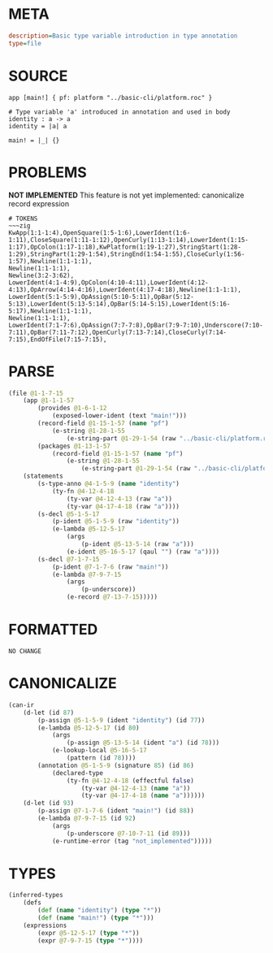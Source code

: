 # META
~~~ini
description=Basic type variable introduction in type annotation
type=file
~~~
# SOURCE
~~~roc
app [main!] { pf: platform "../basic-cli/platform.roc" }

# Type variable 'a' introduced in annotation and used in body
identity : a -> a
identity = |a| a

main! = |_| {}
~~~
# PROBLEMS
**NOT IMPLEMENTED**
This feature is not yet implemented: canonicalize record expression


~~~
# TOKENS
~~~zig
KwApp(1:1-1:4),OpenSquare(1:5-1:6),LowerIdent(1:6-1:11),CloseSquare(1:11-1:12),OpenCurly(1:13-1:14),LowerIdent(1:15-1:17),OpColon(1:17-1:18),KwPlatform(1:19-1:27),StringStart(1:28-1:29),StringPart(1:29-1:54),StringEnd(1:54-1:55),CloseCurly(1:56-1:57),Newline(1:1-1:1),
Newline(1:1-1:1),
Newline(3:2-3:62),
LowerIdent(4:1-4:9),OpColon(4:10-4:11),LowerIdent(4:12-4:13),OpArrow(4:14-4:16),LowerIdent(4:17-4:18),Newline(1:1-1:1),
LowerIdent(5:1-5:9),OpAssign(5:10-5:11),OpBar(5:12-5:13),LowerIdent(5:13-5:14),OpBar(5:14-5:15),LowerIdent(5:16-5:17),Newline(1:1-1:1),
Newline(1:1-1:1),
LowerIdent(7:1-7:6),OpAssign(7:7-7:8),OpBar(7:9-7:10),Underscore(7:10-7:11),OpBar(7:11-7:12),OpenCurly(7:13-7:14),CloseCurly(7:14-7:15),EndOfFile(7:15-7:15),
~~~
# PARSE
~~~clojure
(file @1-1-7-15
	(app @1-1-1-57
		(provides @1-6-1-12
			(exposed-lower-ident (text "main!")))
		(record-field @1-15-1-57 (name "pf")
			(e-string @1-28-1-55
				(e-string-part @1-29-1-54 (raw "../basic-cli/platform.roc"))))
		(packages @1-13-1-57
			(record-field @1-15-1-57 (name "pf")
				(e-string @1-28-1-55
					(e-string-part @1-29-1-54 (raw "../basic-cli/platform.roc"))))))
	(statements
		(s-type-anno @4-1-5-9 (name "identity")
			(ty-fn @4-12-4-18
				(ty-var @4-12-4-13 (raw "a"))
				(ty-var @4-17-4-18 (raw "a"))))
		(s-decl @5-1-5-17
			(p-ident @5-1-5-9 (raw "identity"))
			(e-lambda @5-12-5-17
				(args
					(p-ident @5-13-5-14 (raw "a")))
				(e-ident @5-16-5-17 (qaul "") (raw "a"))))
		(s-decl @7-1-7-15
			(p-ident @7-1-7-6 (raw "main!"))
			(e-lambda @7-9-7-15
				(args
					(p-underscore))
				(e-record @7-13-7-15)))))
~~~
# FORMATTED
~~~roc
NO CHANGE
~~~
# CANONICALIZE
~~~clojure
(can-ir
	(d-let (id 87)
		(p-assign @5-1-5-9 (ident "identity") (id 77))
		(e-lambda @5-12-5-17 (id 80)
			(args
				(p-assign @5-13-5-14 (ident "a") (id 78)))
			(e-lookup-local @5-16-5-17
				(pattern (id 78))))
		(annotation @5-1-5-9 (signature 85) (id 86)
			(declared-type
				(ty-fn @4-12-4-18 (effectful false)
					(ty-var @4-12-4-13 (name "a"))
					(ty-var @4-17-4-18 (name "a"))))))
	(d-let (id 93)
		(p-assign @7-1-7-6 (ident "main!") (id 88))
		(e-lambda @7-9-7-15 (id 92)
			(args
				(p-underscore @7-10-7-11 (id 89)))
			(e-runtime-error (tag "not_implemented")))))
~~~
# TYPES
~~~clojure
(inferred-types
	(defs
		(def (name "identity") (type "*"))
		(def (name "main!") (type "*")))
	(expressions
		(expr @5-12-5-17 (type "*"))
		(expr @7-9-7-15 (type "*"))))
~~~